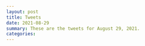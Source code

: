 ```yaml
---
layout: post
title: Tweets
date: 2021-08-29
summary: These are the tweets for August 29, 2021.
categories:
---
```


